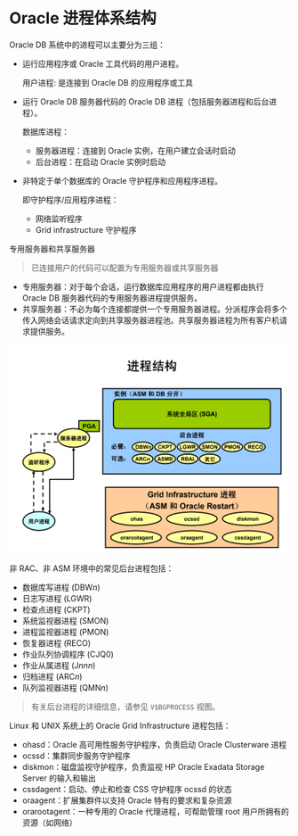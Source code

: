 # Oracle 进程体系结构

Oracle DB 系统中的进程可以主要分为三组：

* 运行应用程序或 Oracle 工具代码的用户进程。

    用户进程: 是连接到 Oracle DB 的应用程序或工具

* 运行 Oracle DB 服务器代码的 Oracle DB 进程（包括服务器进程和后台进程）。
    
    数据库进程：

    * 服务器进程：连接到 Oracle 实例，在用户建立会话时启动
    * 后台进程：在启动 Oracle 实例时启动


* 非特定于单个数据库的 Oracle 守护程序和应用程序进程。

    即守护程序/应用程序进程：

    * 网络监听程序
    * Grid infrastructure 守护程序
  

专用服务器和共享服务器

> 已连接用户的代码可以配置为专用服务器或共享服务器

* 专用服务器：对于每个会话，运行数据库应用程序的用户进程都由执行 Oracle DB 服务器代码的专用服务器进程提供服务。
* 共享服务器：不必为每个连接都提供一个专用服务器进程。分派程序会将多个传入网络会话请求定向到共享服务器进程池。共享服务器进程为所有客户机请求提供服务。

![OracleDB进程结构](pictures/OracleDB进程结构.png)

非 RAC、非 ASM 环境中的常见后台进程包括：

* 数据库写进程 (DBW*n*) 
* 日志写进程 (LGWR) 
* 检查点进程 (CKPT) 
* 系统监视器进程 (SMON) 
* 进程监视器进程 (PMON) 
* 恢复器进程 (RECO) 
* 作业队列协调程序 (CJQ0) 
* 作业从属进程 (J*nnn*) 
* 归档进程 (ARC*n*) 
* 队列监视器进程 (QMN*n*)

> 有关后台进程的详细信息，请参见 `V$BGPROCESS` 视图。

Linux 和 UNIX 系统上的 Oracle Grid Infrastructure 进程包括：

* ohasd：Oracle 高可用性服务守护程序，负责启动 Oracle Clusterware 进程
* ocssd：集群同步服务守护程序
* diskmon：磁盘监视守护程序，负责监视 HP Oracle Exadata Storage Server 的输入和输出
* cssdagent：启动、停止和检查 CSS 守护程序 ocssd 的状态
* oraagent：扩展集群件以支持 Oracle 特有的要求和复杂资源
* orarootagent：一种专用的 Oracle 代理进程，可帮助管理 root 用户所拥有的资源（如网络）